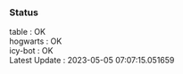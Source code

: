 ### Status


table : OK  
hogwarts : OK  
icy-bot : OK  
Latest Update : 2023-05-05 07:07:15.051659
